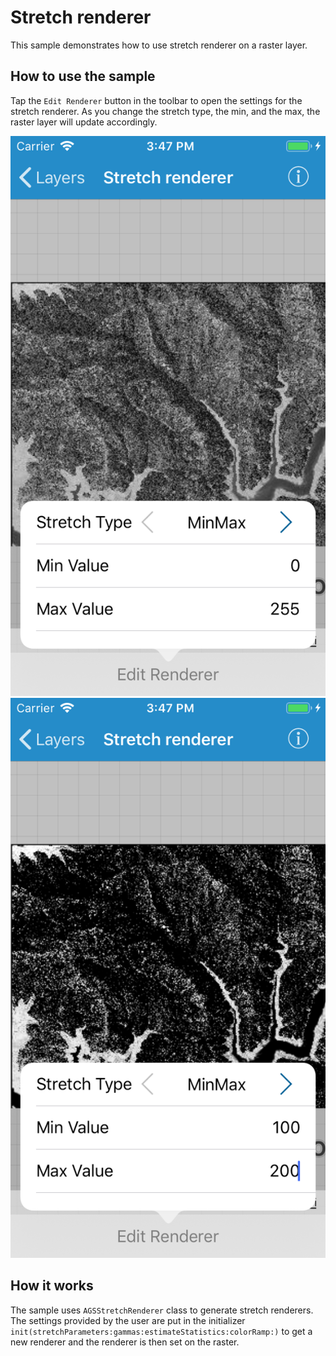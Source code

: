 # Stretch renderer

This sample demonstrates how to use stretch renderer on a raster layer.

## How to use the sample

Tap the `Edit Renderer` button in the toolbar to open the settings for
the stretch renderer. As you change the stretch type, the min, and the
max, the raster layer will update accordingly.

![](image1.png) ![](image2.png)

## How it works

The sample uses `AGSStretchRenderer` class to generate stretch
renderers. The settings provided by the user are put in the initializer
`init(stretchParameters:gammas:estimateStatistics:colorRamp:)` to get a
new renderer and the renderer is then set on the raster.
